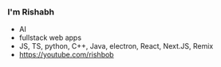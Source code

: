 ### I'm Rishabh 

- AI
- fullstack web apps
- JS, TS, python, C++, Java, electron, React, Next.JS, Remix
- https://youtube.com/rishbob
